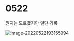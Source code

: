 # 0522

뭔지는 모르겠지만 일단 기록

![image-20220522193155994](C:\Users\user\AppData\Roaming\Typora\typora-user-images\image-20220522193155994.png)